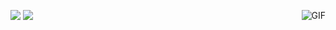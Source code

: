 <a href=""><img align="top" src="https://github-readme-stats.vercel.app/api?username=yyyyyliaa&count_private=true&show_icons=true&theme=tokyonight&include_all_commits=true&hide_border=true&hide_rank=true&disable_animations=true" /></a>
<a href=""><img align="top" src="https://github-readme-stats.vercel.app/api/top-langs/?username=yyyyyliaa&theme=tokyonight&hide_border=true&layout=compact&hide=html&langs_count=10" /></a>
<img align="right" alt="GIF" src="https://media2.giphy.com/media/WP392ibkvgOfYn07ez/giphy.gif?cid=ecf05e47ufdemyiyc5syrfgqomqcdijfp1hfob3nxh9ls1tp&rid=giphy.gif&ct=s" />

